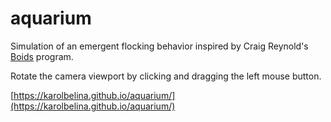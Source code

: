 # aquarium
Simulation of an emergent flocking behavior inspired by Craig Reynold's [Boids](https://en.wikipedia.org/wiki/Boids) program.

Rotate the camera viewport by clicking and dragging the left mouse button.

[https://karolbelina.github.io/aquarium/](https://karolbelina.github.io/aquarium/)
